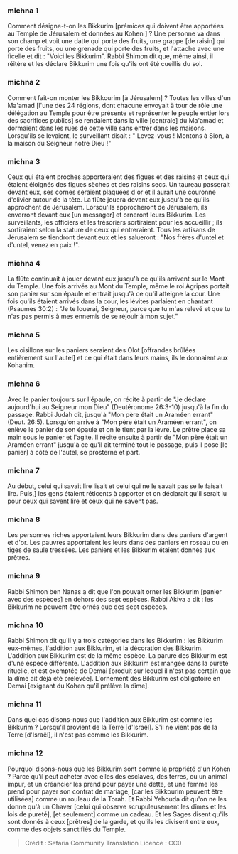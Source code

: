 
### michna 1
Comment désigne-t-on les Bikkurim [prémices qui doivent être apportées au Temple de Jérusalem et données au Kohen ] ? Une personne va dans son champ et voit une datte qui porte des fruits, une grappe [de raisin] qui porte des fruits, ou une grenade qui porte des fruits, et l'attache avec une ficelle et dit : "Voici les Bikkurim". Rabbi Shimon dit que, même ainsi, il réitère et les déclare Bikkurim une fois qu'ils ont été cueillis du sol.

### michna 2
Comment fait-on monter les Bikkourim [à Jérusalem] ? Toutes les villes d'un Ma'amad [l'une des 24 régions, dont chacune envoyait à tour de rôle une délégation au Temple pour être présente et représenter le peuple entier lors des sacrifices publics] se rendaient dans la ville [centrale] du Ma'amad et dormaient dans les rues de cette ville sans entrer dans les maisons. Lorsqu'ils se levaient, le surveillant disait : " Levez-vous ! Montons à Sion, à la maison du Seigneur notre Dieu !"

### michna 3
Ceux qui étaient proches apporteraient des figues et des raisins et ceux qui étaient éloignés des figues sèches et des raisins secs. Un taureau passerait devant eux, ses cornes seraient plaquées d'or et il aurait une couronne d'olivier autour de la tête. La flûte jouera devant eux jusqu'à ce qu'ils approchent de Jérusalem. Lorsqu'ils approcheront de Jérusalem, ils enverront devant eux [un messager] et orneront leurs Bikkurim. Les surveillants, les officiers et les trésoriers sortiraient pour les accueillir ; ils sortiraient selon la stature de ceux qui entreraient. Tous les artisans de Jérusalem se tiendront devant eux et les salueront : "Nos frères d'untel et d'untel, venez en paix !".

### michna 4
La flûte continuait à jouer devant eux jusqu'à ce qu'ils arrivent sur le Mont du Temple. Une fois arrivés au Mont du Temple, même le roi Agripas portait son panier sur son épaule et entrait jusqu'à ce qu'il atteigne la cour. Une fois qu'ils étaient arrivés dans la cour, les lévites parlaient en chantant (Psaumes 30:2) : "Je te louerai, Seigneur, parce que tu m'as relevé et que tu n'as pas permis à mes ennemis de se réjouir à mon sujet."

### michna 5
Les oisillons sur les paniers seraient des Olot [offrandes brûlées entièrement sur l'autel] et ce qui était dans leurs mains, ils le donnaient aux Kohanim.

### michna 6
Avec le panier toujours sur l'épaule, on récite à partir de "Je déclare aujourd'hui au Seigneur mon Dieu" (Deutéronome 26:3-10) jusqu'à la fin du passage. Rabbi Judah dit, jusqu'à "Mon père était un Araméen errant" (Deut. 26:5). Lorsqu'on arrive à "Mon père était un Araméen errant", on enlève le panier de son épaule et on le tient par la lèvre. Le prêtre place sa main sous le panier et l'agite. Il récite ensuite à partir de "Mon père était un Araméen errant" jusqu'à ce qu'il ait terminé tout le passage, puis il pose [le panier] à côté de l'autel, se prosterne et part.

### michna 7
Au début, celui qui savait lire lisait et celui qui ne le savait pas se le faisait lire. Puis,] les gens étaient réticents à apporter et on déclarait qu'il serait lu pour ceux qui savent lire et ceux qui ne savent pas.

### michna 8
Les personnes riches apportaient leurs Bikkurim dans des paniers d'argent et d'or. Les pauvres apportaient les leurs dans des paniers en roseau ou en tiges de saule tressées. Les paniers et les Bikkurim étaient donnés aux prêtres.

### michna 9
Rabbi Shimon ben Nanas a dit que l'on pouvait orner les Bikkurim [panier avec des espèces] en dehors des sept espèces. Rabbi Akiva a dit : les Bikkurim ne peuvent être ornés que des sept espèces.

### michna 10
Rabbi Shimon dit qu'il y a trois catégories dans les Bikkurim : les Bikkurim eux-mêmes, l'addition aux Bikkurim, et la décoration des Bikkurim. L'addition aux Bikkurim est de la même espèce. La parure des Bikkurim est d'une espèce différente. L'addition aux Bikkurim est mangée dans la pureté rituelle, et est exemptée de Demai [produit sur lequel il n'est pas certain que la dîme ait déjà été prélevée]. L'ornement des Bikkurim est obligatoire en Demai [exigeant du Kohen qu'il prélève la dîme].

### michna 11
Dans quel cas disons-nous que l'addition aux Bikkurim est comme les Bikkurim ? Lorsqu'il provient de la Terre [d'Israël]. S'il ne vient pas de la Terre [d'Israël], il n'est pas comme les Bikkurim.

### michna 12
Pourquoi disons-nous que les Bikkurim sont comme la propriété d'un Kohen ? Parce qu'il peut acheter avec elles des esclaves, des terres, ou un animal impur, et un créancier les prend pour payer une dette, et une femme les prend pour payer son contrat de mariage, [car les Bikkourim peuvent être utilisées] comme un rouleau de la Torah. Et Rabbi Yehouda dit qu'on ne les donne qu'à un Chaver [celui qui observe scrupuleusement les dîmes et les lois de pureté], [et seulement] comme un cadeau. Et les Sages disent qu'ils sont donnés à ceux [prêtres] de la garde, et qu'ils les divisent entre eux, comme des objets sanctifiés du Temple.

>Crédit : Sefaria Community Translation
>Licence : CC0